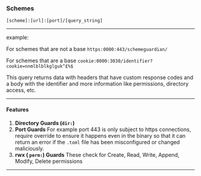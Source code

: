 ### Schemes

```
[scheme]:[url]:[port]/[query_string]
```

***
example:

For schemes that are not a base
`
https:0000:443/schemeguardian/
`

For schemes that are a base
`
cookie:0000:3030/identifier?cookie=nnmlblblkglguk^£%$
`

This query returns data with headers that have custom response codes and a body with the identifier and more information like permissions, directory access, etc.

---
#### Features
1. **Directory Guards (`dir:`)**
2. **Port Guards**
For example port 443 is only subject to https connections, require override to ensure it happens even in the binary so that it can return an error if the `.toml` file has been misconfigured or changed maliciously.
3. **rwx ( `perm:`) Guards** 
These check for Create, Read, Write, Append, Modify, Delete permissions

---